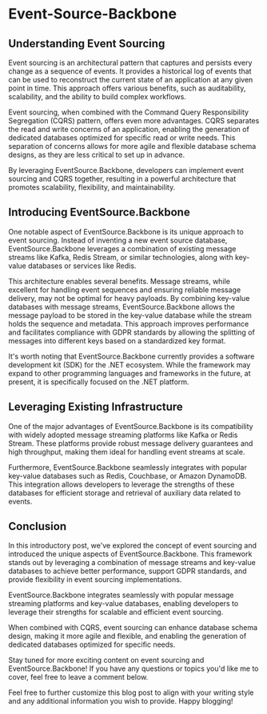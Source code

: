 # Event-Source-Backbone 

## Understanding Event Sourcing
Event sourcing is an architectural pattern that captures and persists every change as a sequence of events. It provides a historical log of events that can be used to reconstruct the current state of an application at any given point in time. This approach offers various benefits, such as auditability, scalability, and the ability to build complex workflows.

Event sourcing, when combined with the Command Query Responsibility Segregation (CQRS) pattern, offers even more advantages. CQRS separates the read and write concerns of an application, enabling the generation of dedicated databases optimized for specific read or write needs. This separation of concerns allows for more agile and flexible database schema designs, as they are less critical to set up in advance.

By leveraging EventSource.Backbone, developers can implement event sourcing and CQRS together, resulting in a powerful architecture that promotes scalability, flexibility, and maintainability.

## Introducing EventSource.Backbone
One notable aspect of EventSource.Backbone is its unique approach to event sourcing. Instead of inventing a new event source database, EventSource.Backbone leverages a combination of existing message streams like Kafka, Redis Stream, or similar technologies, along with key-value databases or services like Redis.

This architecture enables several benefits. Message streams, while excellent for handling event sequences and ensuring reliable message delivery, may not be optimal for heavy payloads. By combining key-value databases with message streams, EventSource.Backbone allows the message payload to be stored in the key-value database while the stream holds the sequence and metadata. This approach improves performance and facilitates compliance with GDPR standards by allowing the splitting of messages into different keys based on a standardized key format.

It's worth noting that EventSource.Backbone currently provides a software development kit (SDK) for the .NET ecosystem. While the framework may expand to other programming languages and frameworks in the future, at present, it is specifically focused on the .NET platform.

## Leveraging Existing Infrastructure
One of the major advantages of EventSource.Backbone is its compatibility with widely adopted message streaming platforms like Kafka or Redis Stream. These platforms provide robust message delivery guarantees and high throughput, making them ideal for handling event streams at scale.

Furthermore, EventSource.Backbone seamlessly integrates with popular key-value databases such as Redis, Couchbase, or Amazon DynamoDB. This integration allows developers to leverage the strengths of these databases for efficient storage and retrieval of auxiliary data related to events.

## Conclusion
In this introductory post, we've explored the concept of event sourcing and introduced the unique aspects of EventSource.Backbone. This framework stands out by leveraging a combination of message streams and key-value databases to achieve better performance, support GDPR standards, and provide flexibility in event sourcing implementations.

EventSource.Backbone integrates seamlessly with popular message streaming platforms and key-value databases, enabling developers to leverage their strengths for scalable and efficient event sourcing.

When combined with CQRS, event sourcing can enhance database schema design, making it more agile and flexible, and enabling the generation of dedicated databases optimized for specific needs.

Stay tuned for more exciting content on event sourcing and EventSource.Backbone! If you have any questions or topics you'd like me to cover, feel free to leave a comment below.

Feel free to further customize this blog post to align with your writing style and any additional information you wish to provide. Happy blogging!
